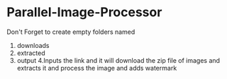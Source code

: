# Parallel-Image-Processor
Don't Forget to create empty folders named 
1. downloads
2. extracted
3. output
4.Inputs the link and it will download the zip file of images and extracts it and process the image and adds watermark
